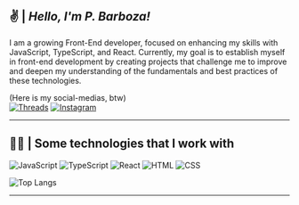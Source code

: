 
## ✌ | *Hello, I'm P. Barboza!*

I am a growing Front-End developer, focused on enhancing my skills with JavaScript, TypeScript, and React. Currently, my goal is to establish myself in front-end development by creating projects that challenge me to improve and deepen my understanding of the fundamentals and best practices of these technologies.

(Here is my social-medias, btw)<br/>
[![Threads](https://img.shields.io/badge/Threads-000000?style=for-the-badge&logo=Threads)](https://www.threads.net/@opedrokk)
[![Instagram](https://img.shields.io/badge/Instagram-ffffff?style=for-the-badge&logo=instagram)](https://www.instagram.com/opedrokk/)


---

## 👨‍💻 | Some technologies that I work with

![JavaScript](https://img.shields.io/badge/JavaScript-ffd014?style=for-the-badge&logo=javascript&logoColor=000000)
![TypeScript](https://img.shields.io/badge/TypeScript-149dff?style=for-the-badge&logo=typescript&logoColor=ffffff)
![React](https://img.shields.io/badge/ReactJS-ffffff?style=for-the-badge&logo=react)
![HTML](https://img.shields.io/badge/HTML-f0700e?style=for-the-badge&logo=html5&logoColor=ffffff)
![CSS](https://img.shields.io/badge/CSS-0f88f2?style=for-the-badge&logo=css3&logoColor=ffffff)


![Top Langs](https://github-readme-stats.vercel.app/api/top-langs/?username=oPedroKK&layout=compact&hide_title=true)

---
